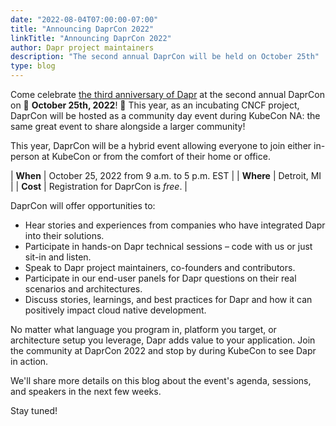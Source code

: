 ```yaml
---
date: "2022-08-04T07:00:00-07:00"
title: "Announcing DaprCon 2022"
linkTitle: "Announcing DaprCon 2022"
author: Dapr project maintainers
description: "The second annual DaprCon will be held on October 25th"
type: blog
---
```


<!-- <a href="DaprCon2021.ics" class="btn btn-primary" role="button">Download Calendar Placeholder</a> -->

Come celebrate [the third anniversary of Dapr](https://cloudblogs.microsoft.com/opensource/2019/10/16/announcing-dapr-open-source-project-build-microservice-applications/) at the second annual DaprCon on 🎉 **October 25th, 2022**! 🎉 This year, as an incubating CNCF project, DaprCon will be hosted as a community day event during KubeCon NA: the same great event to share alongside a larger community!

This year, DaprCon will be a hybrid event allowing everyone to join either in-person at KubeCon or from the comfort of their home or office.

| **When** | October 25, 2022 from 9 a.m. to 5 p.m. EST |
| **Where** | Detroit, MI |
| **Cost** | Registration for DaprCon is _free_. |

DaprCon will offer opportunities to:

- Hear stories and experiences from companies who have integrated Dapr into their solutions.
- Participate in hands-on Dapr technical sessions – code with us or just sit-in and listen.
- Speak to Dapr project maintainers, co-founders and contributors.
- Participate in our end-user panels for Dapr questions on their real scenarios and architectures.
- Discuss stories, learnings, and best practices for Dapr and how it can positively impact cloud native development.

No matter what language you program in, platform you target, or architecture setup you leverage, Dapr adds value to your application. Join the community at DaprCon 2022 and stop by during KubeCon to see Dapr in action. 

We'll share more details on this blog about the event's agenda, sessions, and speakers in the next few weeks.

Stay tuned!